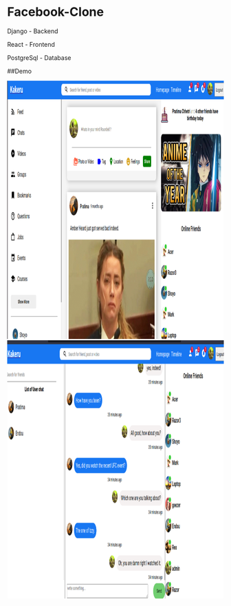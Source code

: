 # Facebook-Clone

Django - Backend

React - Frontend
 
PostgreSql - Database

##Demo

<img src = "images/1.png" width = "900" height = '600'>

<img src = "images/2.png" width = "900" height = '600'>
